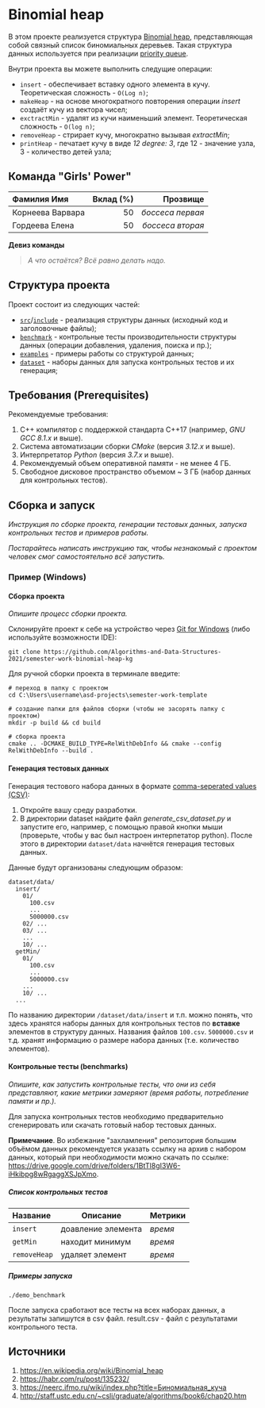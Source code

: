 # Binomial heap

В этом проекте реализуется структура [Binomial heap](https://en.wikipedia.org/wiki/Binomial_heap), представляющая собой связный список биномиальных деревьев.
Такая структура данных используется при реализации [priority queue](https://en.wikipedia.org/wiki/Priority_queue#:~:text=In%20computer%20science%2C%20a%20priority,an%20element%20with%20low%20priority.).

Внутри проекта вы можете выполнить следущие операции:
- `insert` - обеспечивает вставку одного элемента в кучу. Теоретическая сложность - `O(Log n)`;
- `makeHeap` - на основе многократного повторения операции _insert_ создаёт кучу из вектора чисел;
- `exctractMin` - удалят из кучи наименьший элемент. Теоретическая сложность - `O(log n)`;
- `removeHeap` - стрирает кучу, многократно вызывая _extractMin_; 
- `printHeap` - печатает кучу в виде _12 degree: 3_, где 12 - значение узла, 3 - количество детей узла; 

## Команда "Girls' Power"

| Фамилия Имя      | Вклад (%) | Прозвище          |
| :---             |   ---:    |  ---:             |
| Корнеева Варвара | 50        |  _боссеса первая_ |
| Гордеева Елена   | 50        |  _боссеса вторая_ |


**Девиз команды**
> _А что остаётся? Всё равно делать надо._

## Структура проекта

Проект состоит из следующих частей:

- [`src`](src)/[`include`](include) - реализация структуры данных (исходный код и заголовочные файлы);
- [`benchmark`](benchmark) - контрольные тесты производительности структуры данных (операции добавления, удаления,
  поиска и пр.);
- [`examples`](examples) - примеры работы со структурой данных;
- [`dataset`](dataset) - наборы данных для запуска контрольных тестов и их генерация;

## Требования (Prerequisites)

Рекомендуемые требования:

1. С++ компилятор c поддержкой стандарта C++17 (например, _GNU GCC 8.1.x_ и выше).
2. Система автоматизации сборки _CMake_ (версия _3.12.x_ и выше).
3. Интерпретатор _Python_ (версия _3.7.x_ и выше).
4. Рекомендуемый объем оперативной памяти - не менее 4 ГБ.
5. Свободное дисковое пространство объемом ~ 3 ГБ (набор данных для контрольных тестов).

## Сборка и запуск

_Инструкция по сборке проекта, генерации тестовых данных, запуска контрольных тестов и примеров работы._

_Постарайтесь написать инструкцию так, чтобы незнакомый с проектом человек смог самостоятельно всё запустить._

### Пример (Windows)

#### Сборка проекта

_Опишите процесс сборки проекта._

Склонируйте проект к себе на устройство через [Git for Windows](https://gitforwindows.org/) (либо используйте
возможности IDE):

```shell
git clone https://github.com/Algorithms-and-Data-Structures-2021/semester-work-binomial-heap-kg
```

Для ручной сборки проекта в терминале введите:

```shell
# переход в папку с проектом
cd C:\Users\username\asd-projects\semester-work-template

# создание папки для файлов сборки (чтобы не засорять папку с проектом) 
mkdir -p build && cd build 

# сборка проекта
cmake .. -DCMAKE_BUILD_TYPE=RelWithDebInfo && cmake --config RelWithDebInfo --build . 
```

#### Генерация тестовых данных

Генерация тестового набора данных в
формате [comma-seperated values (CSV)](https://en.wikipedia.org/wiki/Comma-separated_values):
1. Откройте вашу среду разработки.
2. В директории dataset найдите файл _generate_csv_dataset.py_ и запустите его, например, с помощью правой кнопки мыши 
   (проверьте, чтобы у вас был настроен интерпетатор python). После этого в директории `dataset/data` начнётся генерация тестовых данных.
   
Данные будут организованы следующим образом:
```shell
dataset/data/
  insert/
    01/
      100.csv
      ...
      5000000.csv
    02/ ...
    03/ ...
    ...
    10/ ...
  getMin/
    01/
      100.csv
      ...
      5000000.csv
    ...
    10/ ...
  ...
```

По названию директории `/dataset/data/insert` и т.п. можно понять, что здесь хранятся наборы данных для контрольных тестов по
**вставке** элементов в структуру данных. Названия файлов `100.csv`. `5000000.csv` и т.д. хранят информацию о размере набора данных (т.е. количество элементов). 

#### Контрольные тесты (benchmarks)

_Опишите, как запустить контрольные тесты, что они из себя представляют, какие метрики замеряют (время работы,
потребление памяти и пр.)._

Для запуска контрольных тестов необходимо предварительно сгенерировать или скачать готовый набор тестовых данных.

**Примечание**. Во избежание "захламления" репозитория большим объёмом данных рекомендуется указать ссылку на архив с
набором данных, который при необходимости можно скачать по ссылке: https://drive.google.com/drive/folders/1BtTl8gI3W6-iHkibpg8wRgaggXSJpXmo.

##### Список контрольных тестов

| Название      | Описание           | Метрики   |
| :---          | ---                | :---      |
| `insert`      | доавление элемента | _время_   |
| `getMin`      | находит минимум    | _время_   |
| `removeHeap`  | удаляет элемент    | _время_   |

##### Примеры запуска

```shell
./demo_benchmark
```
После запуска сработают все тесты на всех наборах данных, а результаты запишутся в csv файл.
result.csv - файл с результатами контрольного теста.

## Источники

1. https://en.wikipedia.org/wiki/Binomial_heap
2. https://habr.com/ru/post/135232/
3. https://neerc.ifmo.ru/wiki/index.php?title=Биномиальная_куча
4. http://staff.ustc.edu.cn/~csli/graduate/algorithms/book6/chap20.htm
